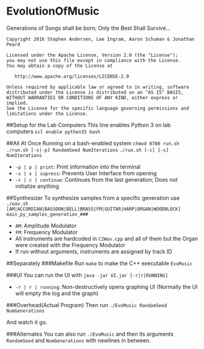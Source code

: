 # EvolutionOfMusic
Generations of Songs shall be born; Only the Best Shall Survive...
  
  
  
    Copyright 2016 Stephen Andersen, Lee Ingram, Aaron Schuman & Jonathan Peard

    Licensed under the Apache License, Version 2.0 (the "License");
    you may not use this file except in compliance with the License.
    You may obtain a copy of the License at

       http://www.apache.org/licenses/LICENSE-2.0

    Unless required by applicable law or agreed to in writing, software
    distributed under the License is distributed on an "AS IS" BASIS,
    WITHOUT WARRANTIES OR CONDITIONS OF ANY KIND, either express or implied.
    See the License for the specific language governing permissions and
    limitations under the License.

##Setup for the Lab Computers
This line enables Python 3 on lab computers
   `scl enable python33 bash`

##All At Once
Running on a bash-enabled system
   `chmod 0700 run.sh`
   `./run.sh [-s|-p] RandomSeed NumIterations`
   `./run.sh [-c] [-s] NumIterations`

  - `-p | p | print`: Print information into the terminal
  - `-s | s | supress`: Prevents User Interface from opening
  - `-c | c | continue`: Continues from the last generation; Does not initialize anything

##Synthesizer
To synthesize samples from a specific generation use
  `./wav.sh [AM|ACCORDIAN|BASSOON|BELL|BRASS|FM|GUITAR|HARP|ORGAN|WOODBLOCK] main_py_samples_generation_###`
  
  - `AM`: Amplitude Modulator
  - `FM`: Frequency Modulator
  - All instruments are hardcoded in `C2Wav.cpp` and all of them but the Organ were created with the Frequency Modulator
  - If run without arguments, instruments are assigned by track ID

##Separately
###Makefile
Run
   `make`
to make the C++ executable `EvoMusic`

###UI
You can run the UI with
    `java -jar UI.jar [-r|r|RUNNING]`

  - `-r | r | running`: Non-destructively opens graphing UI (Normally the UI will empty the log and the graph)
    
###Overhead(Actual Program)
Then run
    `./EvoMusic RandomSeed NumGenerations`
    
And watch it go.

###Alternates
You can also run
      `./EvoMusic` and then its arguments `RandomSeed` and `NumGenerations` with newlines in between.
